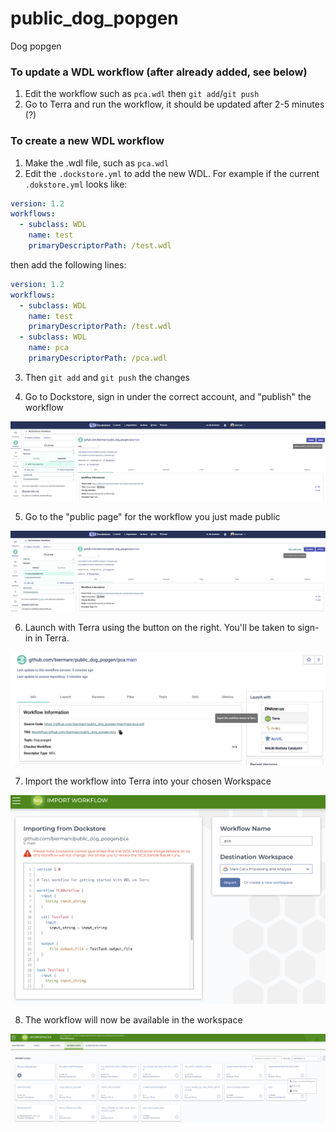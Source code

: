 # public_dog_popgen
Dog popgen

### To update a WDL workflow (after already added, see below)
1. Edit the workflow such as `pca.wdl` then `git add`/`git push`
2. Go to Terra and run the workflow, it should be updated after 2-5 minutes (?)

### To create a new WDL workflow
1. Make the .wdl file, such as `pca.wdl`
2. Edit the `.dockstore.yml` to add the new WDL. For example
if the current `.dokstore.yml` looks like:
```yaml
version: 1.2
workflows:
  - subclass: WDL
    name: test
    primaryDescriptorPath: /test.wdl
```

then add the following lines:
```yaml
version: 1.2
workflows:
  - subclass: WDL
    name: test
    primaryDescriptorPath: /test.wdl
  - subclass: WDL
    name: pca
    primaryDescriptorPath: /pca.wdl
```

3. Then `git add` and `git push` the changes

4. Go to Dockstore, sign in under the correct account, and "publish" the workflow

![alt text](docs/images/how_to_dockstore_publish.png "Publish WDL Dockstore")

5. Go to the "public page" for the workflow you just made public

![alt text](docs/images/dockstore_public_page.png "Public WDL Dockstore")

6. Launch with Terra using the button on the right. You'll be taken to sign-in in Terra.

![alt text](docs/images/dockstore_to_terra.png "Dockstore to Terra")

7. Import the workflow into Terra into your chosen Workspace

![alt text](docs/images/terra_import_page.png "Terra import")

8. The workflow will now be available in the workspace

![alt text](docs/images/terra_workflow_list.png "Terra workflow list")